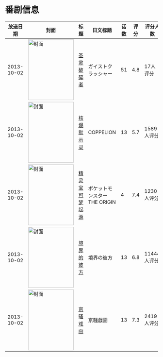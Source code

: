 # 番剧信息

|放送日期|封面|标题|日文标题|话数|评分|评分人数|
|---|---|---|---|---|---|---|
|2013-10-02|<img src="https://lain.bgm.tv/pic/cover/c/71/5c/79873_82jfq.jpg" alt="封面" style="width:150px;height:200px;object-fit:cover;">|[圣灵破碎者](https://bangumi.tv/subject/79873)|ガイストクラッシャー|51|4.8|17人评分|
|2013-10-02|<img src="https://lain.bgm.tv/pic/cover/c/5e/99/10463_JOd97.jpg" alt="封面" style="width:150px;height:200px;object-fit:cover;">|[核爆默示录](https://bangumi.tv/subject/10463)|COPPELION|13|5.7|1589人评分|
|2013-10-02|<img src="https://lain.bgm.tv/pic/cover/c/c1/8a/81372_2Lrhr.jpg" alt="封面" style="width:150px;height:200px;object-fit:cover;">|[精灵宝可梦 起源](https://bangumi.tv/subject/81372)|ポケットモンスター THE ORIGIN|4|7.4|1230人评分|
|2013-10-02|<img src="https://lain.bgm.tv/pic/cover/c/0e/32/49278_mo7EP.jpg" alt="封面" style="width:150px;height:200px;object-fit:cover;">|[境界的彼方](https://bangumi.tv/subject/49278)|境界の彼方|13|6.8|11444人评分|
|2013-10-02|<img src="https://lain.bgm.tv/pic/cover/c/3d/a1/79114_Et4T0.jpg" alt="封面" style="width:150px;height:200px;object-fit:cover;">|[京骚戏画](https://bangumi.tv/subject/79114)|京騒戯画|13|7.3|2419人评分|
